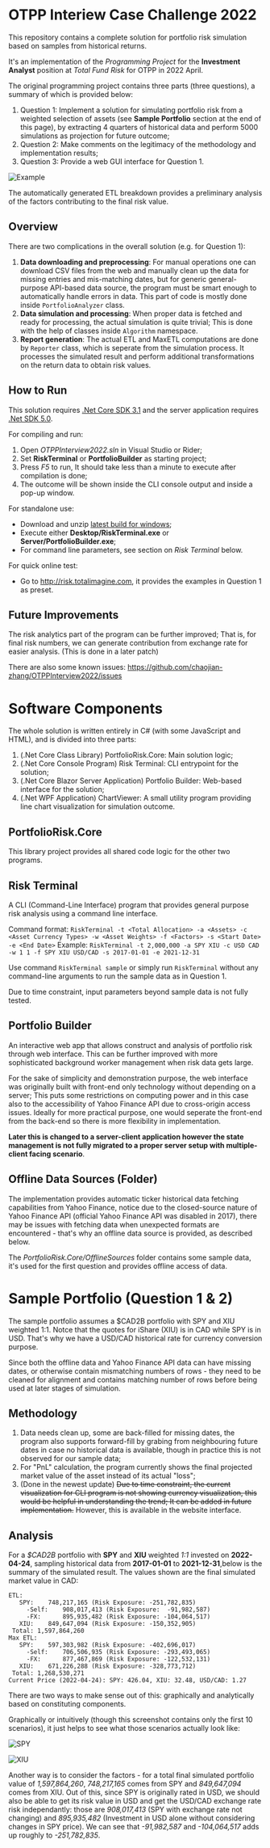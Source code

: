 # OTPP Interiew Case Challenge 2022

This repository contains a complete solution for portfolio risk simulation based on samples from historical returns.

It's an implementation of the *Programming Project* for the **Investment Analyst** position at *Total Fund Risk* for OTPP in 2022 April.

The original programming project contains three parts (three questions), a summary of which is provided below:

1. Question 1: Implement a solution for simulating portfolio risk from a weighted selection of assets (see **Sample Portfolio** section at the end of this page), by extracting 4 quarters of historical data and perform 5000 simulations as projection for future outcome;
2. Question 2: Make comments on the legitimacy of the methodology and implementation results;
3. Question 3: Provide a web GUI interface for Question 1.

![Example](./Example/Example.png)

The automatically generated ETL breakdown provides a preliminary analysis of the factors contributing to the final risk value.

## Overview

There are two complications in the overall solution (e.g. for Question 1):

1. **Data downloading and preprocessing**: For manual operations one can download CSV files from the web and manually clean up the data for missing entries and mis-matching dates, but for generic general-purpose API-based data source, the program must be smart enough to automatically handle errors in data. This part of code is mostly done inside `PortfolioAnalyzer` class.
2. **Data simulation and processing**: When proper data is fetched and ready for processing, the actual simulation is quite trivial; This is done with the help of classes inside `Algorithm` namespace.
3. **Report generation**: The actual ETL and MaxETL computations are done by `Reporter` class, which is seperate from the simulation process. It processes the simulated result and perform additional transformations on the return data to obtain risk values.

## How to Run

This solution requires [.Net Core SDK 3.1](https://dotnet.microsoft.com/en-us/download/dotnet/3.1) and the server application requires [.Net SDK 5.0](https://dotnet.microsoft.com/en-us/download/dotnet/5.0).

For compiling and run:

1. Open *OTPPInterview2022.sln* in Visual Studio or Rider;
2. Set **RiskTerminal** or **PortfolioBuilder** as starting project;
3. Press *F5* to run, It should take less than a minute to execute after compilation is done; 
4. The outcome will be shown inside the CLI console output and inside a pop-up window.

For standalone use:

* Download and unzip [latest build for windows](https://github.com/chaojian-zhang/OTPPInterview2022/releases/tag/v1.1);
* Execute either **Desktop/RiskTerminal.exe** or **Server/PortfolioBuilder.exe**;
* For command line parameters, see section on *Risk Terminal* below.

For quick online test:

* Go to http://risk.totalimagine.com, it provides the examples in Question 1 as preset.

## Future Improvements

The risk analytics part of the program can be further improved; That is, for final risk numbers, we can generate contribution from exchange rate for easier analysis. (This is done in a later patch)

There are also some known issues: https://github.com/chaojian-zhang/OTPPInterview2022/issues

# Software Components

The whole solution is written entirely in C# (with some JavaScript and HTML), and is divided into three parts: 

1. (.Net Core Class Library) PortfolioRisk.Core: Main solution logic;
2. (.Net Core Console Program) Risk Terminal: CLI entrypoint for the solution;
3. (.Net Core Blazor Server Application) Portfolio Builder: Web-based interface for the solution;
4. (.Net WPF Application) ChartViewer: A small utility program providing line chart visualization for simulation outcome.

## PortfolioRisk.Core

This library project provides all shared code logic for the other two programs.

## Risk Terminal

A CLI (Command-Line Interface) program that provides general purpose risk analysis using a command line interface.

Command format: `RiskTerminal -t <Total Allocation> -a <Assets> -c <Asset Currency Types> -w <Asset Weights> -f <Factors> -s <Start Date> -e <End Date>` 
Example: `RiskTerminal -t 2,000,000 -a SPY XIU -c USD CAD -w 1 1 -f SPY XIU USD/CAD -s 2017-01-01 -e 2021-12-31`

Use command `RiskTerminal sample` or simply run `RiskTerminal` without any command-line arguments to run the sample data as in Question 1.

Due to time constraint, input parameters beyond sample data is not fully tested.

## Portfolio Builder

An interactive web app that allows construct and analysis of portfolio risk through web interface. This can be further improved with more sophisticated background worker management when risk data gets large.

For the sake of simplicity and demonstration purpose, the web interface was originally built with front-end only technology without depending on a server; This puts some restrictions on computing power and in this case also to the accessibility of Yahoo Finance API due to cross-origin access issues. Ideally for more practical purpose, one would seperate the front-end from the back-end so there is more flexibility in implementation.

**Later this is changed to a server-client application however the state management is not fully migrated to a proper server setup with multiple-client facing scenario**.

## Offline Data Sources (Folder)

The implementation provides automatic ticker historical data fetching capabilities from Yahoo Finance, notice due to the closed-source nature of Yahoo Finance API (official Yahoo Finance API was disabled in 2017), there may be issues with fetching data when unexpected formats are encountered - that's why an offline data source is provided, as described below.

The *PortfolioRisk.Core/OfflineSources* folder contains some sample data, it's used for the first question and provides offline access of data.

# Sample Portfolio (Question 1 & 2)

The sample portfolio assumes a $CAD2B portfolio with SPY and XIU weighted 1:1. Notce that the quotes for iShare (XIU) is in CAD while SPY is in USD. That's why we have a USD/CAD historical rate for currency conversion purpose.

Since both the offline data and Yahoo Finance API data can have missing dates, or otherwise contain mismatching numbers of rows - they need to be cleaned for alignment and contains matching number of rows before being used at later stages of simulation.

## Methodology

1. Data needs clean up, some are back-filled for missing dates, the program also supports forward-fill by grabing from neighbouring future dates in case no historical data is available, though in practice this is not observed for our sample data;
2. For "PnL" calculation, the program currently shows the final projected market value of the asset instead of its actual "loss";
3. (Done in the newest update) ~~Due to time constraint, the current visualization for CLI program is not showing currency visualization, this would be helpful in understanding the trend; It can be added in future implementation.~~ However, this is available in the website interface.

## Analysis

For a *$CAD2B* portfolio with **SPY** and **XIU** weighted *1:1* invested on **2022-04-24**, sampling historical data from **2017-01-01** to **2021-12-31**,below is the summary of the simulated result. The values shown are the final simulated market value in CAD:

```
ETL:
   SPY:    748,217,165 (Risk Exposure: -251,782,835)
     -Self:    908,017,413 (Risk Exposure:  -91,982,587)
     -FX:      895,935,482 (Risk Exposure: -104,064,517)
   XIU:    849,647,094 (Risk Exposure: -150,352,905)
 Total: 1,597,864,260
Max ETL:
   SPY:    597,303,982 (Risk Exposure: -402,696,017)
     -Self:    706,506,935 (Risk Exposure: -293,493,065)
     -FX:      877,467,869 (Risk Exposure: -122,532,131)
   XIU:    671,226,288 (Risk Exposure: -328,773,712)
 Total: 1,268,530,271
Current Price (2022-04-24): SPY: 426.04, XIU: 32.48, USD/CAD: 1.27
```

There are two ways to make sense out of this: graphically and analytically based on constituting components.

Graphically or intuitively (though this screenshot contains only the first 10 scenarios), it just helps to see what those scenarios actually look like:

![SPY](./Example/Example-SPY.png)

![XIU](./Example/Example-XIU.png)

Another way is to consider the factors - for a total final simulated portfolio value of *1,597,864,260*, *748,217,165* comes from SPY and *849,647,094* comes from XIU. Out of this, since SPY is originally rated in USD, we should also be able to get its risk value in USD and get the USD/CAD exchange rate risk independantly: those are *908,017,413* (SPY with exchange rate not changing) and *895,935,482* (Investment in USD alone without considering changes in SPY price). We can see that *-91,982,587* and *-104,064,517* adds up roughly to *-251,782,835*.

<!--
* XIU
* SPY (USD): SPY Total Return * Initial CAD
* USD/CAD
* SPY (USD) + USD/CAD: SPY CAD * USD/CAD
-->
